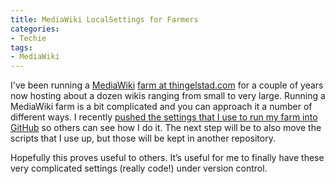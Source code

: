 ```yaml
---
title: MediaWiki LocalSettings for Farmers
categories:
- Techie
tags:
- MediaWiki
---
```


I've been running a [MediaWiki](https://www.mediawiki.org/wiki/MediaWiki) [farm at thingelstad.com](https://wikiapiary.com/wiki/Farm:Thingelstad.com) for a couple of years now hosting about a dozen wikis ranging from small to very large. Running a MediaWiki farm is a bit complicated and you can approach it a number of different ways. I recently [pushed the settings that I use to run my farm into GitHub](https://github.com/thingles/wiki-farm) so others can see how I do it. The next step will be to also move the scripts that I use up, but those will be kept in another repository.

Hopefully this proves useful to others. It’s useful for me to finally have these very complicated settings (really code!) under version control.
